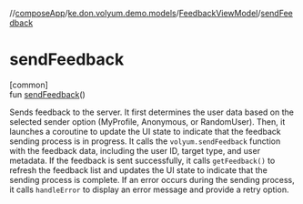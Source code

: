//[composeApp](../../../index.md)/[ke.don.volyum.demo.models](../index.md)/[FeedbackViewModel](index.md)/[sendFeedback](send-feedback.md)

# sendFeedback

[common]\
fun [sendFeedback](send-feedback.md)()

Sends feedback to the server. It first determines the user data based on the selected sender option (MyProfile, Anonymous, or RandomUser). Then, it launches a coroutine to update the UI state to indicate that the feedback sending process is in progress. It calls the `volyum.sendFeedback` function with the feedback data, including the user ID, target type, and user metadata. If the feedback is sent successfully, it calls `getFeedback()` to refresh the feedback list and updates the UI state to indicate that the sending process is complete. If an error occurs during the sending process, it calls `handleError` to display an error message and provide a retry option.